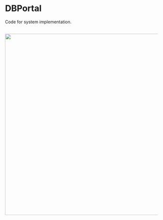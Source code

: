 # DBPortal
Code for system implementation.
<p align="left">
    <br>
    <img src="https://raw.githubusercontent.com/18FAB7632B847BC8/NIRD/master/DBPortal/system/static/img/screenshot.JPG" width="600"/>
    <br>
<p>
